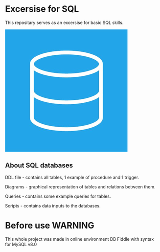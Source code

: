 # Excersise for SQL

This repositary serves as an excersise for basic SQL skills.

![Cover image](izUN5vnD_400x400.jpg)

## About SQL databases
DDL file - contains all tables, 1 example of procedure and 1 trigger.

Diagrams - graphical representation of tables and relations between them.

Queries - contains some example queries for tables.

Scripts - contains data inputs to the databases.

# Before use WARNING 

This whole project was made in online environment DB Fiddle with syntax for MySQL v8.0
